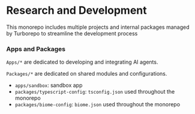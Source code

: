 # Research and Development

This monorepo includes multiple projects and internal packages managed by Turborepo to streamline the development process

### Apps and Packages

`Apps/*` are dedicated to developing and integrating AI agents.

`Packages/*` are dedicated on shared modules and configurations.

- `apps/sandbox`: sandbox app
- `packages/typescript-config`: `tsconfig.json` used throughout the monorepo
- `packages/biome-config`: `biome.json` used throughout the monorepo

